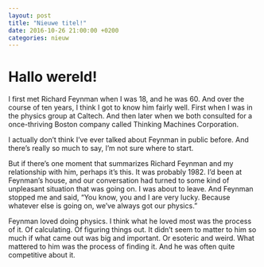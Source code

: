 ```yaml
---
layout: post
title: "Nieuwe titel!"
date: 2016-10-26 21:00:00 +0200
categories: nieuw
---
```


# Hallo wereld!

I first met Richard Feynman when I was 18, and he was 60. And over the course of ten years, I think I got to know him fairly well. First when I was in the physics group at Caltech. And then later when we both consulted for a once-thriving Boston company called Thinking Machines Corporation.

I actually don’t think I’ve ever talked about Feynman in public before. And there’s really so much to say, I’m not sure where to start.

But if there’s one moment that summarizes Richard Feynman and my relationship with him, perhaps it’s this. It was probably 1982. I’d been at Feynman’s house, and our conversation had turned to some kind of unpleasant situation that was going on. I was about to leave. And Feynman stopped me and said, “You know, you and I are very lucky. Because whatever else is going on, we’ve always got our physics.”

Feynman loved doing physics. I think what he loved most was the process of it. Of calculating. Of figuring things out. It didn’t seem to matter to him so much if what came out was big and important. Or esoteric and weird. What mattered to him was the process of finding it. And he was often quite competitive about it.

